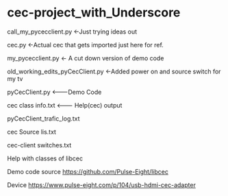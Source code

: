 # cec-project_with_Underscore
call_my_pycecclient.py		<-Just trying ideas out

cec.py				<-Actual cec that gets imported just here for ref.

my_pycecclient.py		<- A cut down version of demo code

old_working_edits_pyCecClient.py <-Added power on and source switch for my tv

pyCecClient.py			<---Demo Code

cec class info.txt		<--- Help(cec) output

pyCecClient_trafic_log.txt

cec Source lis.txt

cec-client switches.txt

 Help with classes of libcec
 
Demo code source https://github.com/Pulse-Eight/libcec

Device https://www.pulse-eight.com/p/104/usb-hdmi-cec-adapter
